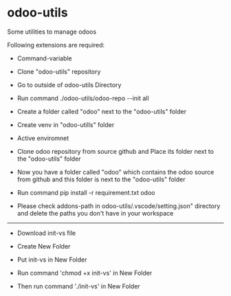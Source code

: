 # odoo-utils
Some utilities to manage odoos



Following extensions are required:
 
 - Command-variable

- Clone "odoo-utils" repository

- Go to outside of odoo-utils Directory
  
- Run command ./odoo-utils/odoo-repo --init all

- Create a folder called "odoo" next to the "odoo-utils" folder

- Create venv in "odoo-utills" folder

- Active enviromnet

- Clone odoo repository from source github and Place its folder next to the "odoo-utils" folder
 
- Now you have a folder called "odoo" which contains the odoo source from github and this folder is next to the "odoo-utils" folder
  
- Run command pip install -r requirement.txt odoo

- Please check addons-path in odoo-utils/.vscode/setting.json" directory and delete the paths you don't have in your workspace

------------------------------------------------------------------------------------

- Download init-vs file

- Create New Folder 

- Put init-vs in New Folder

- Run command 'chmod +x init-vs' in New Folder

- Then run command './init-vs' in New Folder
